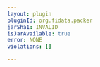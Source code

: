 ```yaml
---
layout: plugin
pluginId: org.fidata.packer
jarSha1: INVALID
isJarAvailable: true
error: NONE
violations: []

---
```

